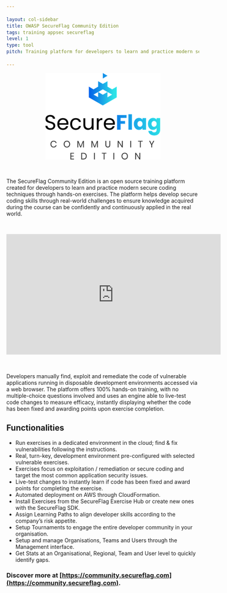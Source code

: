 ```yaml
---

layout: col-sidebar
title: OWASP SecureFlag Community Edition
tags: training appsec secureflag
level: 1
type: tool
pitch: Training platform for developers to learn and practice modern secure coding techniques through hands-on exercises.

---
```




<p align="center"><img src="assets/images/secureflag_community.png"/></p>

<br/>

The SecureFlag Community Edition is an open source training platform created for developers to learn and practice modern secure coding techniques through hands-on exercises. The platform helps develop secure coding skills through real-world challenges to ensure knowledge acquired during the course can be confidently and continuously applied in the real world.

<br/>

<p align="center">
<iframe width="560" height="315" src="https://www.youtube.com/embed/24KrcgjsBaw" frameborder="0" allow="autoplay; encrypted-media" allowfullscreen></iframe>
</p>

<br/>

Developers manually find, exploit and remediate the code of vulnerable applications running in disposable development environments accessed via a web browser. The platform offers 100% hands-on training, with no multiple-choice questions involved and uses an engine able to live-test code changes to measure efficacy, instantly displaying whether the code has been fixed and awarding points upon exercise completion.

## Functionalities

- Run exercises in a dedicated environment in the cloud; find & fix vulnerabilities following the instructions.
- Real, turn-key, development environment pre-configured with selected vulnerable exercises.
- Exercises focus on exploitation / remediation or secure coding and target the most common application security issues.
- Live-test changes to instantly learn if code has been fixed and award points for completing the exercise.
- Automated deployment on AWS through CloudFormation.
- Install Exercises from the SecureFlag Exercise Hub or create new ones with the SecureFlag SDK.
- Assign Learning Paths to align developer skills according to the company’s risk appetite.
- Setup Tournaments to engage the entire developer community in your organisation.
- Setup and manage Organisations, Teams and Users through the Management interface.
- Get Stats at an Organisational, Regional, Team and User level to quickly identify gaps.



### Discover more at [https://community.secureflag.com](https://community.secureflag.com).